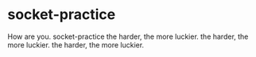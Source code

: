 # socket-practice
How are you. socket-practice
the harder, the more luckier.
the harder, the more luckier.
the harder, the more luckier.
